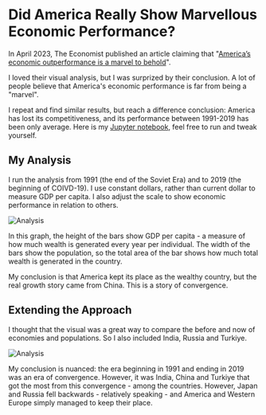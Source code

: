 # Did America Really Show Marvellous Economic Performance?

In April 2023, The Economist published an article claiming that
"[America’s economic outperformance is a marvel to behold](https://www.economist.com/briefing/2023/04/13/from-strength-to-strength)".

I loved their visual analysis, but I was surprized by their conclusion. A lot of people believe that America's economic performance is far from being a "marvel".

I repeat and find similar results, but reach a difference conclusion: America has lost its competitiveness, and its performance between 1991-2019 has been only average.
Here is my [Jupyter notebook](Analysis.ipynb), feel free to run and tweak yourself.

## My Analysis

I run the analysis from 1991 (the end of the Soviet Era) and to 2019 (the beginning of COIVD-19). I use constant dollars, rather than current dollar to measure GDP per capita. I also adjust the scale to show economic performance in relation to others.

![Analysis](economist_replication.png)

In this graph, the height of the bars show GDP per capita - a measure of how much wealth is generated every year per individual. The width of the bars show the population, so the total area of the bar shows how much total wealth is generated in the country.

My conclusion is that America kept its place as the wealthy country, but the real growth story came from China. This is a story of convergence.

## Extending the Approach

I thought that the visual was a great way to compare the before and now of economies and populations. So I also included India, Russia and Turkiye.

![Analysis](economist_replication_extended.png)

My conclusion is nuanced: the era beginning in 1991 and ending in 2019 was an era of convergence. However, it was India, China and Turkiye that got the most from this
convergence - among the countries. However, Japan and Russia fell backwards - relatively speaking - and America and Western Europe simply managed to keep their place.









